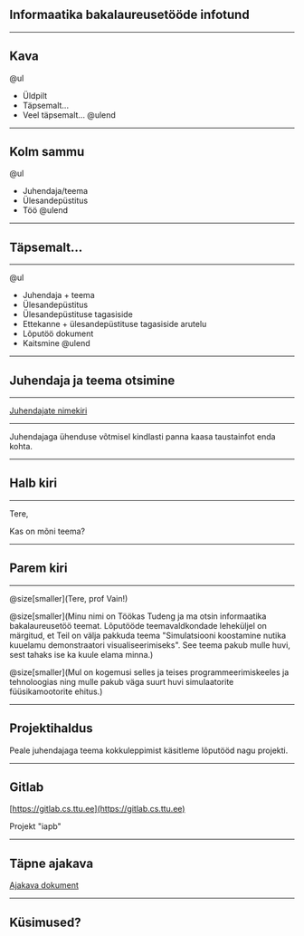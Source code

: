 ## Informaatika bakalaureusetööde infotund

---
## Kava

@ul
- Üldpilt
- Täpsemalt...
- Veel täpsemalt...
@ulend

---
## Kolm sammu

@ul
- Juhendaja/teema
- Ülesandepüstitus
- Töö
@ulend

---
## Täpsemalt...

---
@ul
- Juhendaja + teema
- Ülesandepüstitus
- Ülesandepüstituse tagasiside
- Ettekanne + ülesandepüstituse tagasiside arutelu
- Lõputöö dokument
- Kaitsmine
@ulend

---
## Juhendaja ja teema otsimine

---
[Juhendajate nimekiri](https://www.ttu.ee/?id=175012)

---
Juhendajaga ühenduse võtmisel kindlasti panna kaasa taustainfot enda kohta.

---
## Halb kiri
---

Tere,

Kas on mõni teema?

---
## Parem kiri
---

@size[smaller](Tere, prof Vain!)

@size[smaller](Minu nimi on Töökas Tudeng ja ma otsin informaatika bakalaureusetöö teemat. Lõputööde teemavaldkondade leheküljel on märgitud, et Teil on välja pakkuda teema "Simulatsiooni koostamine nutika kuuelamu demonstraatori visualiseerimiseks". See teema pakub mulle huvi, sest tahaks ise ka kuule elama minna.)

@size[smaller](Mul on kogemusi selles ja teises programmeerimiskeeles ja tehnoloogias ning mulle pakub väga suurt huvi simulaatorite füüsikamootorite ehitus.)

---
## Projektihaldus

Peale juhendajaga teema kokkuleppimist käsitleme lõputööd nagu projekti.

---
## Gitlab

[https://gitlab.cs.ttu.ee](https://gitlab.cs.ttu.ee)

Projekt "iapb"

---
## Täpne ajakava

[Ajakava dokument](https://www.ttu.ee/public/i/infotehnoloogia-teaduskond/Tudengile/IAPB/Projekti_Bakalaureusetoo_tahtpunktid_ja_tegevuste_ajakava..pdf)

---
## Küsimused?

